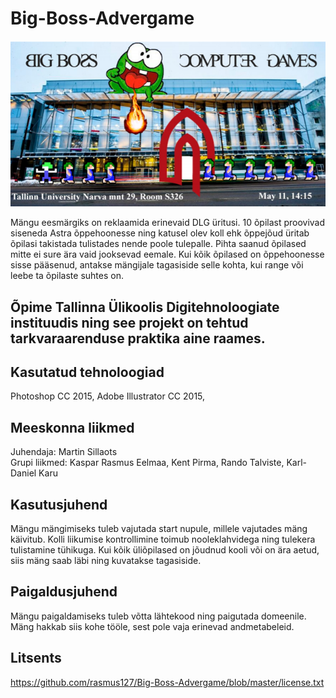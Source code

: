 # Big-Boss-Advergame

<img src="pic.png"></img>

Mängu eesmärgiks on reklaamida erinevaid DLG üritusi. 10 õpilast proovivad siseneda Astra õppehoonesse ning katusel olev koll ehk õppejõud üritab õpilasi takistada tulistades nende poole tulepalle. Pihta saanud õpilased mitte ei sure ära vaid jooksevad eemale. Kui kõik õpilased on õppehoonesse sisse pääsenud, antakse mängijale tagasiside selle kohta, kui range või leebe ta õpilaste suhtes on.

## Õpime Tallinna Ülikoolis Digitehnoloogiate instituudis ning see projekt on tehtud tarkvaraarenduse praktika aine raames.

## Kasutatud tehnoloogiad
Photoshop CC 2015, Adobe Illustrator CC 2015,

## Meeskonna liikmed
Juhendaja: Martin Sillaots
<br>
Grupi liikmed: Kaspar Rasmus Eelmaa, Kent Pirma, Rando Talviste, Karl-Daniel Karu

## Kasutusjuhend
Mängu mängimiseks tuleb vajutada start nupule, millele vajutades mäng käivitub. Kolli liikumise kontrollimine toimub nooleklahvidega ning tulekera tulistamine tühikuga. Kui kõik üliõpilased on jõudnud kooli või on ära aetud, siis mäng saab läbi ning kuvatakse tagasiside.

## Paigaldusjuhend
Mängu paigaldamiseks tuleb võtta lähtekood ning paigutada domeenile. Mäng hakkab siis kohe tööle, sest pole vaja erinevad andmetabeleid.


## Litsents

https://github.com/rasmus127/Big-Boss-Advergame/blob/master/license.txt

